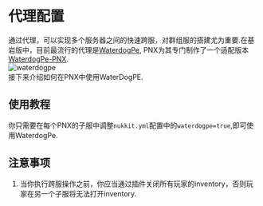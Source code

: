 # 代理配置
通过代理，可以实现多个服务器之间的快速跨服，对群组服的搭建尤为重要.在基岩版中，目前最流行的代理是[WaterdogPe](https://github.com/WaterdogPE/WaterdogPE),
PNX为其专门制作了一个适配版本[WaterdogPe-PNX](https://github.com/PowerNukkitX/WaterdogPE-PNX).  
![waterdogpe](/docs/waterdogpe001.png)  
接下来介绍如何在PNX中使用WaterDogPE.

## 使用教程
你只需要在每个PNX的子服中调整`nukkit.yml`配置中的`waterdogpe=true`,即可使用WaterdogPe.

## 注意事项
1. 当你执行跨服操作之前，你应当通过插件关闭所有玩家的inventory，否则玩家在另一个子服将无法打开inventory.